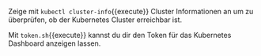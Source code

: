 
Zeige mit `kubectl cluster-info`{{execute}} Cluster Informationen an um zu überprüfen,
ob der Kubernetes Cluster erreichbar ist.

Mit `token.sh`{{execute}} kannst du dir den Token für das Kubernetes Dashboard anzeigen lassen.

